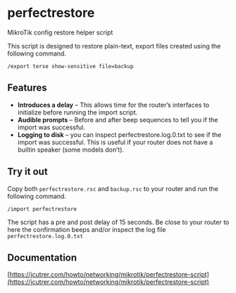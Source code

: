 # perfectrestore
MikroTik config restore helper script

This script is designed to restore plain-text, export files created using the following command.

```
/export terse show-sensitive file=backup
```

## Features

* **Introduces a delay** – This allows time for the router’s interfaces to initialize before running the import script.
* **Audible prompts** – Before and after beep sequences to tell you if the import was successful.
* **Logging to disk** – you can inspect perfectrestore.log.0.txt to see if the import was successful. This is useful if your router does not have a builtin speaker (some models don’t).

## Try it out

Copy both `perfectrestore.rsc` and `backup.rsc` to your router and run the following command.

```
/import perfectrestore
```
The script has a pre and post delay of 15 seconds. Be close to your router to here the confirmation beeps and/or inspect the log file `perfectrestore.log.0.txt`

## Documentation
[https://jcutrer.com/howto/networking/mikrotik/perfectrestore-script](https://jcutrer.com/howto/networking/mikrotik/perfectrestore-script)

